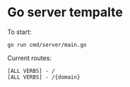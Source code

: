 Go server tempalte
===

To start:

```
go run cmd/server/main.go
```

Current routes:

```
[ALL VERBS] - /
[ALL VERBS] - /{domain}
```